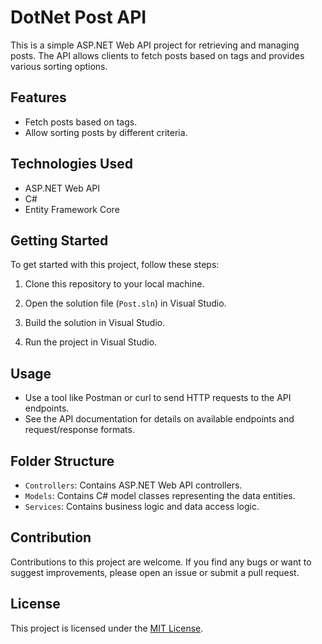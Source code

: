 # DotNet Post API

This is a simple ASP.NET Web API project for retrieving and managing posts. The API allows clients to fetch posts based on tags and provides various sorting options.

## Features

- Fetch posts based on tags.
- Allow sorting posts by different criteria.

## Technologies Used

- ASP.NET Web API
- C#
- Entity Framework Core

## Getting Started

To get started with this project, follow these steps:

1. Clone this repository to your local machine.
2. Open the solution file (`Post.sln`) in Visual Studio.
3. Build the solution in Visual Studio.

7. Run the project in Visual Studio.

## Usage

- Use a tool like Postman or curl to send HTTP requests to the API endpoints.
- See the API documentation for details on available endpoints and request/response formats.

## Folder Structure

- `Controllers`: Contains ASP.NET Web API controllers.
- `Models`: Contains C# model classes representing the data entities.
- `Services`: Contains business logic and data access logic.

## Contribution

Contributions to this project are welcome. If you find any bugs or want to suggest improvements, please open an issue or submit a pull request.

## License

This project is licensed under the [MIT License](LICENSE).

